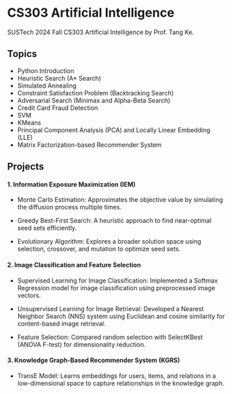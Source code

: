 # CS303 Artificial Intelligence

SUSTech 2024 Fall CS303 Artificial Intelligence by Prof. Tang Ke.

## Topics

- Python Introduction
- Heuristic Search (A\* Search)
- Simulated Annealing
- Constraint Satisfaction Problem (Backtracking Search)
- Adversarial Search (Minimax and Alpha-Beta Search)
- Credit Card Fraud Detection
- SVM
- KMeans
- Principal Component Analysis (PCA) and Locally Linear Embedding (LLE)
- Matrix Factorization-based Recommender System

## Projects

#### 1. Information Exposure Maximization (IEM)

- Monte Carlo Estimation: Approximates the objective value by simulating the diffusion process multiple times.

- Greedy Best-First Search: A heuristic approach to find near-optimal seed sets efficiently.

- Evolutionary Algorithm: Explores a broader solution space using selection, crossover, and mutation to optimize seed sets.

#### 2. Image Classification and Feature Selection

- Supervised Learning for Image Classification: Implemented a Softmax Regression model for image classification using preprocessed image vectors.

- Unsupervised Learning for Image Retrieval: Developed a Nearest Neighbor Search (NNS) system using Euclidean and cosine similarity for content-based image retrieval.

- Feature Selection: Compared random selection with SelectKBest (ANOVA F-test) for dimensionality reduction.

#### 3. Knowledge Graph-Based Recommender System (KGRS)

- TransE Model: Learns embeddings for users, items, and relations in a low-dimensional space to capture relationships in the knowledge graph.
